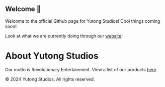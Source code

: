 ## Welcome 👋
Welcome to the official Github page for Yutong Studios! Cool things coming soon!

Look at what we are currently doing through our [website](https://yutongstudios.com)!

# About Yutong Studios
Our motto is Revolutionary Entertainment.
View a list of our products [here](https://yutongstudios.com/products).

© 2024 Yutong Studios. All rights reserved.
<!--

**Here are some ideas to get you started:**

🙋‍♀️ A short introduction - what is your organization all about?
🌈 Contribution guidelines - how can the community get involved?
👩‍💻 Useful resources - where can the community find your docs? Is there anything else the community should know?
🍿 Fun facts - what does your team eat for breakfast?
🧙 Remember, you can do mighty things with the power of [Markdown](https://docs.github.com/github/writing-on-github/getting-started-with-writing-and-formatting-on-github/basic-writing-and-formatting-syntax)
-->
